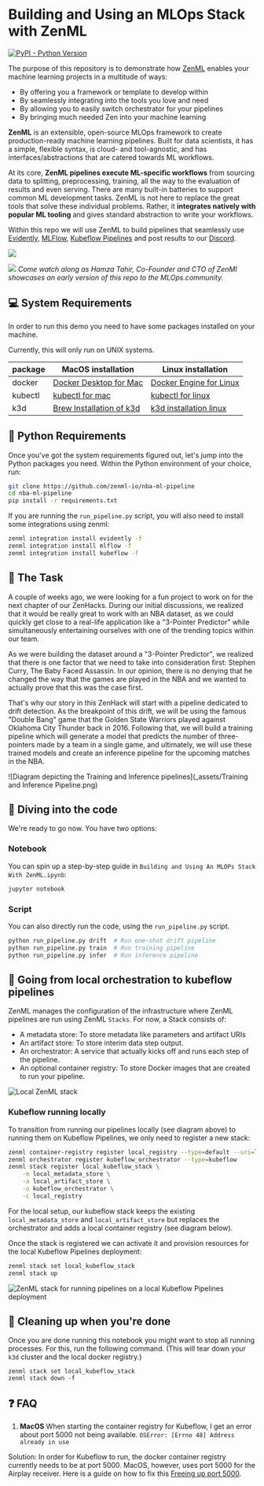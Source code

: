 # Building and Using an MLOps Stack with ZenML
[![PyPI - Python Version](https://img.shields.io/pypi/pyversions/zenml)](https://pypi.org/project/zenml/)

The purpose of this repository is to demonstrate how [ZenML](https://github.com/zenml-io/zenml) enables your machine 
learning projects in a multitude of ways:

* By offering you a framework or template to develop within
* By seamlessly integrating into the tools you love and need
* By allowing you to easily switch orchestrator for your pipelines
* By bringing much needed Zen into your machine learning

**ZenML** is an extensible, open-source MLOps framework to create production-ready machine learning pipelines. Built for
data scientists, it has a simple, flexible syntax, is cloud- and tool-agnostic, and has interfaces/abstractions that 
are catered towards ML workflows.

At its core, **ZenML pipelines execute ML-specific workflows** from sourcing data to splitting, preprocessing, training,
all the way to the evaluation of results and even serving. There are many built-in batteries to support common ML 
development tasks. ZenML is not here to replace the great tools that solve these individual problems. Rather, it 
**integrates natively with popular ML tooling** and gives standard abstraction to write your workflows.
 
Within this repo we will use ZenML to build pipelines that seamlessly use [Evidently](https://evidentlyai.com/),
[MLFlow](https://mlflow.org/), [Kubeflow Pipelines](https://www.kubeflow.org/) and post
results to our [Discord](https://discord.com/).

![](_assets/evidently+mlflow+discord+kubeflow.png)



[![](https://img.youtube.com/vi/Ne-dt9tu11g/0.jpg)](https://www.youtube.com/watch?v=Ne-dt9tu11g)
*Come watch along as Hamza Tahir, Co-Founder and CTO of ZenMl showcases an early version of this repo
to the MLOps.community.*

## :computer: System Requirements

In order to run this demo you need to have some packages installed on your machine.

Currently, this will only run on UNIX systems.

| package  | MacOS installation                                                               | Linux installation                                                                 |
|----------|----------------------------------------------------------------------------------|------------------------------------------------------------------------------------|
| docker   | [Docker Desktop for Mac](https://docs.docker.com/desktop/mac/install/)           | [Docker Engine for Linux ](https://docs.docker.com/engine/install/ubuntu/)         |
| kubectl  | [kubectl for mac](https://kubernetes.io/docs/tasks/tools/install-kubectl-macos/) | [kubectl for linux](https://kubernetes.io/docs/tasks/tools/install-kubectl-linux/) |
| k3d      | [Brew Installation of k3d](https://formulae.brew.sh/formula/k3d)                 | [k3d installation linux](https://k3d.io/v5.2.2/)                                   |


## :snake: Python Requirements

Once you've got the system requirements figured out, let's jump into the Python packages you need. 
Within the Python environment of your choice, run:

```bash
git clone https://github.com/zenml-io/nba-ml-pipeline
cd nba-ml-pipeline
pip install -r requirements.txt
```

If you are running the `run_pipeline.py` script, you will also need to install some integrations using zenml:

```bash
zenml integration install evidently -f
zenml integration install mlflow -f
zenml integration install kubeflow -f
```

## :basketball: The Task

A couple of weeks ago, we were looking for a fun project to work on for the next chapter of our ZenHacks. During our 
initial discussions, we realized that it would be really great to work with an NBA dataset, as we could quickly get 
close to a real-life application like a "3-Pointer Predictor" while simultaneously entertaining ourselves with one 
of the trending topics within our team.

As we were building the dataset around a "3-Pointer Predictor", we realized that there is one factor that we need to
take into consideration first: Stephen Curry, The Baby Faced Assassin. In our opinion, there is no denying that he 
changed the way that the games are played in the NBA and we wanted to actually prove that this was the case first.

That's why our story in this ZenHack will start with a pipeline dedicated to drift detection. As the breakpoint of this 
drift, we will be using the famous "Double Bang" game that the Golden State Warriors played against Oklahoma City 
Thunder back in 2016. Following that, we will build a training pipeline which will generate a model that predicts 
the number of three-pointers made by a team in a single game, and ultimately, we will use these trained models and 
create an inference pipeline for the upcoming matches in the NBA.

![Diagram depicting the Training and Inference pipelines](_assets/Training and Inference Pipeline.png)

## :notebook: Diving into the code

We're ready to go now. You have two options:

### Notebook

You can spin up a step-by-step guide in `Building and Using An MLOPs Stack With ZenML.ipynb`:

```python
jupyter notebook
```

### Script

You can also directly run the code, using the `run_pipeline.py` script.

```python
python run_pipeline.py drift  # Run one-shot drift pipeline
python run_pipeline.py train  # Run training pipeline
python run_pipeline.py infer  # Run inference pipeline
```

## :rocket: Going from local orchestration to kubeflow pipelines

ZenML manages the configuration of the infrastructure where ZenML pipelines are run using ZenML `Stacks`. For now, a Stack consists of:
- A metadata store: To store metadata like parameters and artifact URIs
- An artifact store: To store interim data step output.
- An orchestrator: A service that actually kicks off and runs each step of the pipeline.
- An optional container registry: To store Docker images that are created to run your pipeline.

![Local ZenML stack](_assets/localstack.png)

### Kubeflow running locally 

To transition from running our pipelines locally (see diagram above) to running them on Kubeflow Pipelines, we only need to register a new stack:


```bash
zenml container-registry register local_registry --type=default --uri=localhost:5000
zenml orchestrator register kubeflow_orchestrator --type=kubeflow
zenml stack register local_kubeflow_stack \
    -m local_metadata_store \
    -a local_artifact_store \
    -o kubeflow_orchestrator \
    -c local_registry
```

For the local setup, our kubeflow stack keeps the existing `local_metadata_store` and `local_artifact_store` but replaces the orchestrator and adds a local container registry (see diagram below).

Once the stack is registered we can activate it and provision resources for the local Kubeflow Pipelines deployment:

```bash
zenml stack set local_kubeflow_stack
zenml stack up
```


![ZenML stack for running pipelines on a local Kubeflow Pipelines deployment](_assets/localstack-with-kubeflow-orchestrator.png)

## :checkered_flag: Cleaning up when you're done

Once you are done running this notebook you might want to stop all running processes. For this, run the following command.
(This will tear down your `k3d` cluster and the local docker registry.)


```shell
zenml stack set local_kubeflow_stack
zenml stack down -f
```

## :question: FAQ

1. __MacOS__ When starting the container registry for Kubeflow, I get an error about port 5000 not being available.
`OSError: [Errno 48] Address already in use`

Solution: In order for Kubeflow to run, the docker container registry currently needs to be at port 5000. MacOS, however, uses 
port 5000 for the Airplay receiver. Here is a guide on how to fix this [Freeing up port 5000](https://12ft.io/proxy?q=https%3A%2F%2Fanandtripathi5.medium.com%2Fport-5000-already-in-use-macos-monterey-issue-d86b02edd36c).
